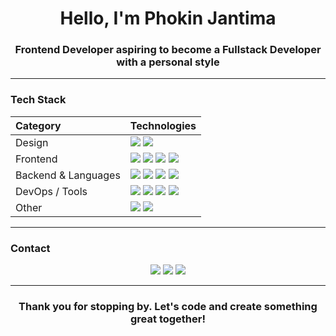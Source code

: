 <h1 align="center">Hello, I'm <b>Phokin Jantima</b></h1>
<h3 align="center">Frontend Developer aspiring to become a Fullstack Developer with a personal style</h3>

---

### Tech Stack

| Category | Technologies |
|:--|:--|
| Design | <img src="https://img.shields.io/badge/Figma-00C4CC?logo=figma&logoColor=white"/> <img src="https://img.shields.io/badge/Framer-000000?logo=framer&logoColor=white"/> |
| Frontend | <img src="https://img.shields.io/badge/HTML5-E34F26?logo=html5&logoColor=white"/> <img src="https://img.shields.io/badge/TailwindCSS-38B2AC?logo=tailwindcss&logoColor=white"/> <img src="https://img.shields.io/badge/React-20232a?logo=react&logoColor=61DAFB"/> <img src="https://img.shields.io/badge/Next.js-000000?logo=next.js&logoColor=white"/> |
| Backend & Languages | <img src="https://img.shields.io/badge/Python-3776AB?logo=python&logoColor=white"/> <img src="https://img.shields.io/badge/Django-092E20?logo=django&logoColor=white"/> <img src="https://img.shields.io/badge/PostgreSQL-336791?logo=postgresql&logoColor=white"/> <img src="https://img.shields.io/badge/Node.js-339933?logo=node.js&logoColor=white"/> |
| DevOps / Tools | <img src="https://img.shields.io/badge/Docker-2496ED?logo=docker&logoColor=white"/> <img src="https://img.shields.io/badge/VS%20Code-007ACC?logo=visual-studio-code&logoColor=white"/> <img src="https://img.shields.io/badge/iTerm2-000000?logo=iterm2&logoColor=white"/> <img src="https://img.shields.io/badge/Oh%20My%20Posh-FBA918?logo=oh-my-posh&logoColor=white"/> |
| Other | <img src="https://img.shields.io/badge/ChatGPT-00A67E?logo=openai&logoColor=white"/> <img src="https://img.shields.io/badge/GitHub%20Copilot-000000?logo=githubcopilot&logoColor=white"/> |

---

### Contact

<p align="center">
  <a href="https://fb.com/phokin4720"><img src="https://img.shields.io/badge/Facebook-1877F2?logo=facebook&logoColor=white" /></a>
  <a href="https://instagram.com/toey_2216"><img src="https://img.shields.io/badge/Instagram-E4405F?logo=instagram&logoColor=white" /></a>
  <a href="https://discord.com/users/am4am"><img src="https://img.shields.io/badge/Discord-5865F2?logo=discord&logoColor=white" /></a>
</p>

---

<h3 align="center">Thank you for stopping by. Let's code and create something great together!</h3>
